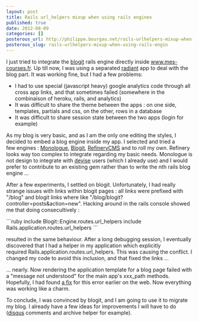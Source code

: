 ```yaml
---
layout: post
title: Rails url_helpers mixup when using rails engines
published: true
date: 2012-08-09
categories: []
posterous_url: http://philippe.bourgau.net/rails-urlhelpers-mixup-when-using-rails-engin
posterous_slug: rails-urlhelpers-mixup-when-using-rails-engin
---
```

<p>I just tried to integrate the <a href="https://github.com/KatanaCode/blogit">blogit</a> rails engine directly inside <a href="http://www.mes-courses.fr">www.mes-courses.fr</a>. Up till now, I was using a separated <a href="http://radiantcms.org/">radiant</a> app&nbsp;to deal with the blog part. It was working fine, but I had a few problems:</p>
<ul>
<li>I had to use special (javascript heavy) google analytics code through all cross app links, and that sometimes failed (somewhere in the combinaison of&nbsp;heroku, rails, and analytics)</li>
<li>It was difficult to share the theme between the apps : on one side, templates, partials and css, on the other, rows in a database</li>
<li>It was difficult to share session state between the two apps (login for example)</li>
</ul>
<p>As my blog is very basic, and as I am the only one editing the styles, I decided to embed a blog engine inside my app. I selected and tried a few&nbsp;engines : <a href="https://github.com/jipiboily/monologue">Monologue</a>, <a href="https://github.com/KatanaCode/blogit">Blogit</a>, <a href="http://refinerycms.com/">RefineryCMS</a> and to roll my own. Refinery looks way too complex to integrate regarding my basic needs. Monologue is not&nbsp;design to integrate with <a href="https://github.com/plataformatec/devise/">devise</a> users (which I already use) and I would prefer to contribute to an existing gem rather than to write the nth rails blog engine ...</p>
<p>After a few experiments, I settled on blogit. Unfortunately, I had really strange issues with links within blogit pages : all links were prefixed with "/blog" and blogit&nbsp;links where like "/blog/blogit?controller=posts&amp;action=new". Hacking around in the rails console showed me that doing consecultively :</p>
<p>
```ruby
include Blogit::Engine.routes.url_helpers
include Rails.application.routes.url_helpers
```
</p>
<p>resulted in the same behaviour. After a long debugging session, I eventually discovered that I had a helper in my application which explicitly required&nbsp;Rails.application.routes.url_helpers. This was causing the conflict. I changed my code to avoid this inclusion, and that fixed the links ...</p>
<p>... nearly. Now rendering the application template for a blog page failed with a "message not understood" for the main app's xxx_path methods. Hopefully, I had&nbsp;found <a href="http://www.candland.net/2012/04/17/rails-routes-used-in-an-isolated-engine/">a fix</a> for this error earlier on the web. Now everything was working like a charm.</p>
<p>To conclude, I was convinced by blogit, and I am going to use it to migrate my blog. I already have a few ideas for improvements I will have to do (<a href="http://disqus.com/">disqus</a> comments&nbsp;and archive helper for example).</p>
